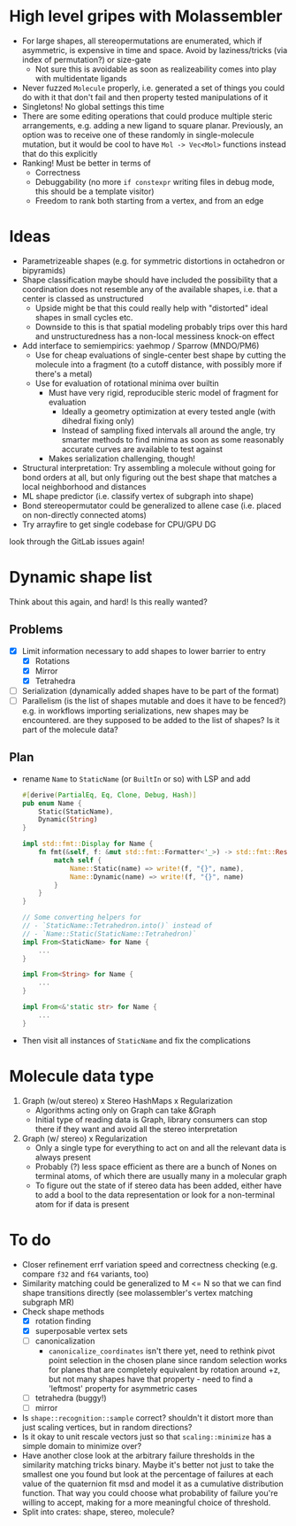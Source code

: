 # High level gripes with Molassembler

- For large shapes, all stereopermutations are enumerated, which if asymmetric,
  is expensive in time and space. Avoid by laziness/tricks (via index of
  permutation?) or size-gate
  - Not sure this is avoidable as soon as realizeability comes into play with
    multidentate ligands
- Never fuzzed `Molecule` properly, i.e. generated a set of things you could
  do with it that don't fail and then property tested manipulations of it
- Singletons! No global settings this time
- There are some editing operations that could produce multiple steric
  arrangements, e.g. adding a new ligand to square planar. Previously, an option
  was to receive one of these randomly in single-molecule mutation, but it would
  be cool to have `Mol -> Vec<Mol>` functions instead that do this explicitly
- Ranking! Must be better in terms of
  - Correctness
  - Debuggability (no more `if constexpr` writing files in debug mode, this
    should be a template visitor)
  - Freedom to rank both starting from a vertex, and from an edge


# Ideas

- Parametrizeable shapes (e.g. for symmetric distortions in octahedron or
  bipyramids)
- Shape classification maybe should have included the possibility that a
  coordination does not resemble any of the available shapes, i.e. that a center
  is classed as unstructured
  - Upside might be that this could really help with "distorted" ideal shapes in
    small cycles etc.
  - Downside to this is that spatial modeling probably trips over this hard and
    unstructuredness has a non-local messiness knock-on effect
- Add interface to semiempirics: yaehmop / Sparrow (MNDO/PM6)
  - Use for cheap evaluations of single-center best shape by cutting the
    molecule into a fragment (to a cutoff distance, with possibly more if
    there's a metal)
  - Use for evaluation of rotational minima over builtin
    - Must have very rigid, reproducible steric model of fragment for evaluation
      - Ideally a geometry optimization at every tested angle (with dihedral
        fixing only)
      - Instead of sampling fixed intervals all around the angle, try smarter
        methods to find minima as soon as some reasonably accurate curves are
        available to test against
    - Makes serialization challenging, though!
- Structural interpretation: Try assembling a molecule without going for bond
  orders at all, but only figuring out the best shape that matches a local
  neighborhood and distances
- ML shape predictor (i.e. classify vertex of subgraph into shape)
- Bond stereopermutator could be generalized to allene case (i.e. placed on
  non-directly connected atoms)
- Try arrayfire to get single codebase for CPU/GPU DG

look through the GitLab issues again!


# Dynamic shape list

Think about this again, and hard! Is this really wanted?

## Problems

- [x] Limit information necessary to add shapes to lower barrier to entry
  - [x] Rotations
  - [x] Mirror
  - [x] Tetrahedra
- [ ] Serialization (dynamically added shapes have to be part of the format)
- [ ] Parallelism (is the list of shapes mutable and does it have to be fenced?)
  e.g. in workflows importing serializations, new shapes may be encountered. are
  they supposed to be added to the list of shapes? Is it part of the molecule
  data?

## Plan

- rename `Name` to `StaticName` (or `BuiltIn` or so) with LSP and add

  ```rust
  #[derive(PartialEq, Eq, Clone, Debug, Hash)]
  pub enum Name {
      Static(StaticName),
      Dynamic(String)
  }

  impl std::fmt::Display for Name {
      fn fmt(&self, f: &mut std::fmt::Formatter<'_>) -> std::fmt::Result {
          match self {
              Name::Static(name) => write!(f, "{}", name),
              Name::Dynamic(name) => write!(f, "{}", name)
          }
      }
  }

  // Some converting helpers for 
  // - `StaticName::Tetrahedron.into()` instead of
  // - `Name::Static(StaticName::Tetrahedron)`
  impl From<StaticName> for Name {
      ...
  }

  impl From<String> for Name {
      ...
  }

  impl From<&'static str> for Name {
      ...
  }

  ```

- Then visit all instances of `StaticName` and fix the complications


# Molecule data type

1. Graph (w/out stereo) x Stereo HashMaps x Regularization
   + Algorithms acting only on Graph can take &Graph
   + Initial type of reading data is Graph, library consumers can stop
     there if they want and avoid all the stereo interpretation
2. Graph (w/ stereo) x Regularization
   + Only a single type for everything to act on and all the relevant
     data is always present
   - Probably (?) less space efficient as there are a bunch of Nones
     on terminal atoms, of which there are usually many in a molecular
     graph
   - To figure out the state of if stereo data has been added, either
     have to add a bool to the data representation or look for a
     non-terminal atom for if data is present


# To do

- Closer refinement errf variation speed and correctness checking (e.g. compare
  `f32` and `f64` variants, too)
- Similarity matching could be generalized to M <= N so that we can find shape
  transitions directly (see molassembler's vertex matching subgraph MR)
- Check shape methods
  - [x] rotation finding
  - [x] superposable vertex sets
  - [ ] canonicalization
    - `canonicalize_coordinates` isn't there yet, need to rethink pivot point
      selection in the chosen plane since random selection works for planes that are
      completely equivalent by rotation around +z, but not many shapes have that
      property - need to find a 'leftmost' property for asymmetric cases
  - [ ] tetrahedra (buggy!)
  - [ ] mirror
- Is `shape::recognition::sample` correct? shouldn't it distort more than just
  scaling vertices, but in random directions?
- Is it okay to unit rescale vectors just so that `scaling::minimize` has a
  simple domain to minimize over?
- Have another close look at the arbitrary failure thresholds in the similarity
  matching tricks binary. Maybe it's better not just to take the smallest one
  you found but look at the percentage of failures at each value of the
  quaternion fit msd and model it as a cumulative distribution function. That
  way you could choose what probability of failure you're willing to accept,
  making for a more meaningful choice of threshold.
- Split into crates: shape, stereo, molecule?
